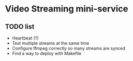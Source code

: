 # Video Streaming mini-service

## TODO list

 - Heartbeat (?)
 - Test multiple streams at the same time
 - Configure ffmpeg correctly so many streams are synced
 - Find a way to deploy with Makefile